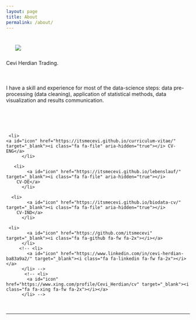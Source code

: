 ```yaml
---
layout: page
title: About
permalink: /about/
---
```


<img class="col one right" src="/img/" style="padding:25px">

<div>
Cevi Herdian Trading. <span class="changing"></span>
<br>
<br>
<!--Practiced Data-Driven Strategist with experience in extraction,
transformation, loaded, statistical interpreting and visualizing various types of dataset.
Focusing on KPI Dashboard (Key Performance Indicator) and Predictive Analytics.--> 
<br>
	
<!--Presently I learn Data Science from scratch from Deutsche Bahn Headquarters Data Science team as intern.-->
<br>
I have a skill and experience for most of the data-science steps: data pre-processing (data cleaning), application of statistical methods, data visualization and results communication.

<br>
<br>
<!--I am a postgraduate student in Financial Services & Risk Management at HTW Berlin-University of Applied Sciences. My Specializing area in study is Advanced Data Analytics (Descriptive, Predictive, and Applied AI=Machine learning), Forecasting, and KPI (Key Performances Indicators).-->
<br>
<br>
<!--I'm interested in exploring the new ways or technology for better insight from data.-->
<br>
	
	 <li>
    <a id="icon" href="https://itsmecevi.github.io/curriculum-vitae/" target="_blank"><i class="fa fa-file" aria-hidden="true"></i> CV-ENG</a>
          </li>
	  
	   <li>
            <a id="icon" href="https://itsmecevi.github.io/lebenslauf/" target="_blank"><i class="fa fa-file" aria-hidden="true"></i>
	    CV-DE</a>
          </li>
	  
	  <li>
            <a id="icon" href="https://itsmecevi.github.io/biodata-cv/" target="_blank"><i class="fa fa-file" aria-hidden="true"></i>
	    CV-IND</a>
          </li>
	
	 <li>
            <a id="icon" href="https://github.com/itsmecevi" target="_blank"><i class="fa fa-github fa-fw fa-2x"></i></a>
          </li>
         <!-- <li>
            <a id="icon" href="https://www.linkedin.com/in/cevi-herdian-ba83a9a2/" target="_blank"><i class="fa fa-linkedin fa-fw fa-2x"></i></a>
          </li> -->
           <!-- <li>
            <a id="icon" href="https://www.xing.com/profile/Cevi_Herdian/cv" target="_blank"><i class="fa fa-xing fa-fw fa-2x"></i></a>
          </li> -->
<!--
<br>
<br>
Extras: my key fields of interest
<br>
#Statistics: descriptive, inferential, and predictive
<br>
#Data model: starschema, snowflakes, relational data
<br>
#KPI (Key Performances Indicators)
<br>
#Ad hoc reporting
<br>
#Data Mining
<br>
#Data quality
<br>
#EDA (Exploratory Data Analysis)
<br>
#Data Science
<br>
#Kaggle 
<br>
#Scrum & Kanban project management (Trello)
<br>
#Confluenci Wiki Documentation
<br>
<br>
Tools:
<br>
#SSBI (Self Service Business Intelligence): Power BI & Tableau
<br>
#Microsoft Excel & VBA
<br>
#Self Service ETL (Extract, Transformation, Loaden): Power Query, M Programming, Power Pivot, DAX (Data Analyst Expression)
<br>
#SQL
<br>
#R, R Notebook, R markdown, R Shiny
<br>
#Python, Anaconda, Jupyter Notebook
<br>
#SAP Business Object Web Intelligence -->

<!--  <a class="page-link" target="_blank" href="{{ '/JasminRubinovitzCV_2017.pdf' | prepend: site.baseurl }}">Resume</a> -->
</div>

<br/>
<hr/>
<br/>
<!-- <span class="contacticon center">
	<a href="mailto:jasrub@gmail.com"><i class="fa fa-envelope-square"></i></a>
	<a href="https://github.com/jasrub" target="_blank"><i class="fa fa-github-square"></i></a>
	<a href="https://il.linkedin.com/pub/jasmin-rubinovitz/a5/a91/9b1" target="_blank"><i class="fa fa-linkedin-square"></i></a>
	<a href="https://www.facebook.com/jasmin.rubinovitz" target="_blank"><i class="fa fa-facebook-square"></i></a>
</span> -->
<script src="https://ajax.googleapis.com/ajax/libs/jquery/3.1.1/jquery.min.js"></script>

<script type="text/javascript">
	{% include js/typed.js %}
</script>
<script>
  $(function(){
      $(".changing").typed({
        strings: ["Data-Driven Research Trading"],
        typeSpeed: 50,
				backDelay: 2000,
				showCursor: false,
				loop: true
      });
  });
</script>
